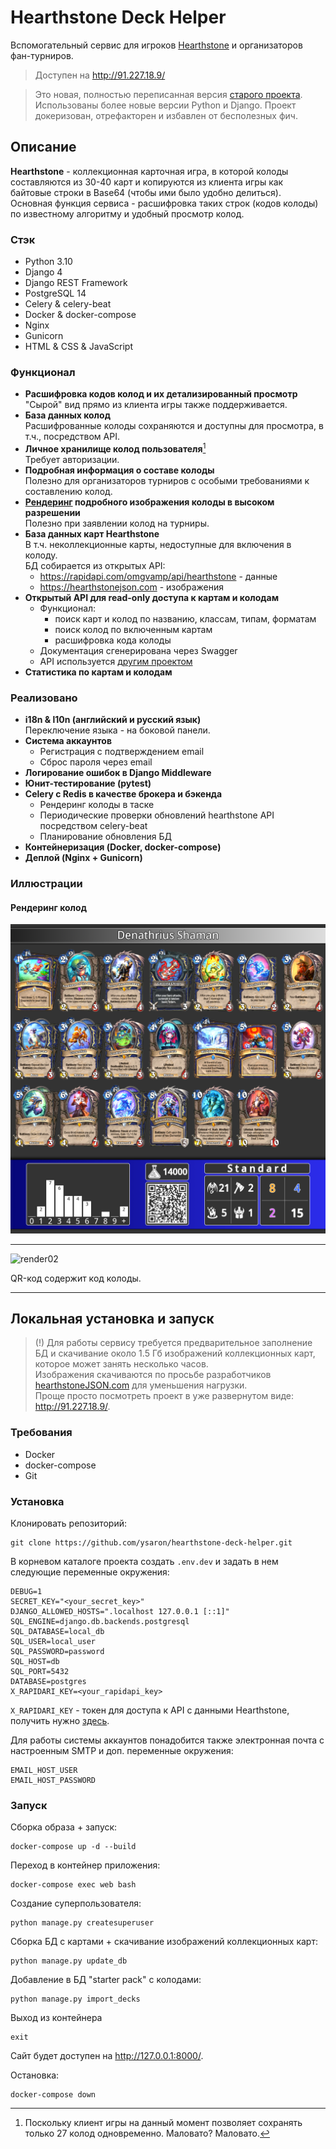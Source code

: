 # Hearthstone Deck Helper

Вспомогательный сервис для игроков [Hearthstone](https://playhearthstone.com/) и организаторов фан-турниров.  

> Доступен на http://91.227.18.9/

> Это новая, полностью переписанная версия [старого проекта](https://github.com/ysaron/NeuraHS). Использованы более новые версии Python и Django. Проект докеризован, отрефакторен и избавлен от бесполезных фич.

## Описание

**Hearthstone** - коллекционная карточная игра, в которой колоды составляются из 30-40 карт и копируются из клиента игры как байтовые строки в Base64 (чтобы ими было удобно делиться).  
Основная функция сервиса - расшифровка таких строк (кодов колоды) по известному алгоритму и удобный просмотр колод.  

### Стэк
- Python 3.10
- Django 4
- Django REST Framework
- PostgreSQL 14
- Celery & celery-beat
- Docker & docker-compose
- Nginx
- Gunicorn
- HTML & CSS & JavaScript

### Функционал

- **Расшифровка кодов колод и их детализированный просмотр**  
  "Сырой" вид прямо из клиента игры также поддерживается.
- **База данных колод**  
  Расшифрованные колоды сохраняются и доступны для просмотра, в т.ч., посредством API.
- **Личное хранилище колод пользователя**[^1]  
  Требует авторизации.
- **Подробная информация о составе колоды**  
  Полезно для организаторов турниров с особыми требованиями к составлению колод.
- **[Рендеринг](#рендеринг-колод) подробного изображения колоды в высоком разрешении**  
  Полезно при заявлении колод на турниры.
- **База данных карт Hearthstone**  
  В т.ч. неколлекционные карты, недоступные для включения в колоду.  
  БД собирается из открытых API:  
  - https://rapidapi.com/omgvamp/api/hearthstone - данные
  - https://hearthstonejson.com - изображения
- **Открытый API для read-only доступа к картам и колодам**
  - Функционал:
    - поиск карт и колод по названию, классам, типам, форматам
    - поиск колод по включенным картам
    - расшифровка кода колоды
  - Документация сгенерирована через Swagger
  - API используется [другим проектом](https://github.com/ysaron/hdh-api-bot)
- **Статистика по картам и колодам**

### Реализовано
- **i18n & l10n (английский и русский язык)**  
  Переключение языка - на боковой панели.
- **Система аккаунтов**  
  - Регистрация с подтверждением email
  - Сброс пароля через email
- **Логирование ошибок в Django Middleware**
- **Юнит-тестирование (pytest)**
- **Celery с Redis в качестве брокера и бэкенда**
  - Рендеринг колоды в таске
  - Периодические проверки обновлений hearthstone API посредством celery-beat
  - Планирование обновления БД
- **Контейнеризация (Docker, docker-compose)**
- **Деплой (Nginx + Gunicorn)**


### Иллюстрации

#### Рендеринг колод

![render01](/pics/render01.png)

---

![render02](/pics/render02.png)

QR-код содержит код колоды.  

---
  
## Локальная установка и запуск

> (!) Для работы сервису требуется предварительное заполнение БД и скачивание около 1.5 Гб изображений коллекционных карт, которое может занять несколько часов.  
> Изображения скачиваются по просьбе разработчиков [hearthstoneJSON.com](https://hearthstonejson.com/docs/images.html) для уменьшения нагрузки.  
> Проще просто посмотреть проект в уже развернутом виде: http://91.227.18.9/.

### Требования
- Docker
- docker-compose
- Git

### Установка

Клонировать репозиторий:
```shell
git clone https://github.com/ysaron/hearthstone-deck-helper.git
```

В корневом каталоге проекта создать `.env.dev` и задать в нем следующие переменные окружения:
```dotenv
DEBUG=1
SECRET_KEY="<your_secret_key>"
DJANGO_ALLOWED_HOSTS=".localhost 127.0.0.1 [::1]"
SQL_ENGINE=django.db.backends.postgresql
SQL_DATABASE=local_db
SQL_USER=local_user
SQL_PASSWORD=password
SQL_HOST=db
SQL_PORT=5432
DATABASE=postgres
X_RAPIDARI_KEY=<your_rapidapi_key>
```

`X_RAPIDARI_KEY` - токен для доступа к API с данными Hearthstone, получить нужно [здесь](https://rapidapi.com/omgvamp/api/hearthstone).

Для работы системы аккаунтов понадобится также электронная почта с настроенным SMTP и доп. переменные окружения:
```dotenv
EMAIL_HOST_USER
EMAIL_HOST_PASSWORD
```

### Запуск

Сборка образа + запуск:
```shell
docker-compose up -d --build
```

Переход в контейнер приложения: 
```shell
docker-compose exec web bash
```

Создание суперпользователя:
```shell
python manage.py createsuperuser
```

Сборка БД с картами + скачивание изображений коллекционных карт:
```shell
python manage.py update_db
```

Добавление в БД "starter pack" с колодами:
```shell
python manage.py import_decks
```

Выход из контейнера
```shell
exit
```

Сайт будет доступен на http://127.0.0.1:8000/.

Остановка:
```shell
docker-compose down
```

[^1]: Поскольку клиент игры на данный момент позволяет сохранять только 27 колод одновременно. Маловато? Маловато.
